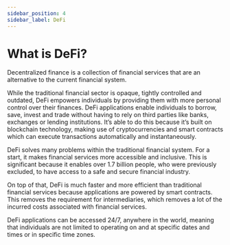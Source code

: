 ```yaml
---
sidebar_position: 4
sidebar_label: DeFi
---
```


# What is DeFi?

Decentralized finance is a collection of financial services that are an alternative to the current financial system.

While the traditional financial sector is opaque, tightly controlled and outdated, DeFi empowers individuals by providing them with more personal control over their finances. DeFi applications enable individuals to borrow, save, invest and trade without having to rely on third parties like banks, exchanges or lending institutions. It’s able to do this because it’s built on blockchain technology, making use of cryptocurrencies and smart contracts which can execute transactions automatically and instantaneously.

DeFi solves many problems within the traditional financial system. For a start, it makes financial services more accessible and inclusive. This is significant because it enables over 1.7 billion people, who were previously excluded, to have access to a safe and secure financial industry.

On top of that, DeFi is much faster and more efficient than traditional financial services because applications are powered by smart contracts. This removes the requirement for intermediaries, which removes a lot of the incurred costs associated with financial services.

DeFi applications can be accessed 24/7, anywhere in the world, meaning that individuals are not limited to operating on and at specific dates and times or in specific time zones.

